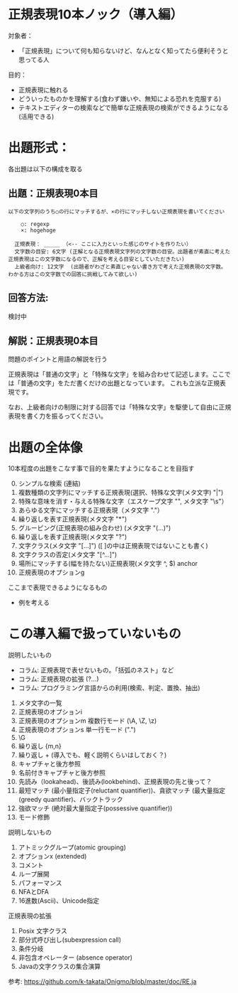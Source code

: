 # 正規表現10本ノック（導入編）

対象者：
  * 「正規表現」について何も知らないけど、なんとなく知ってたら便利そうと思ってる人

目的：
  * 正規表現に触れる
  * どういったものかを理解する(食わず嫌いや、無知による恐れを克服する)
  * テキストエディターの検索などで簡単な正規表現の検索ができるようになる(活用できる)

# 出題形式：

各出題は以下の構成を取る

## 出題：正規表現0本目

```
以下の文字列のうち○の行にマッチするが、×の行にマッチしない正規表現を書いてください

    ○: regexp
    ×: hogehoge

  正規表現： _____ （<-- ここに入力といった感じのサイトを作りたい）
  文字数の目安: 6文字 (正解となる正規表現文字列の文字数の目安。出題者が素直に考えた正規表現はこの文字数になるので、正解を考える目安としていただきたい)
  上級者向け: 12文字  (出題者がわざと素直じゃない書き方で考えた正規表現の文字数。わかる方はこの文字数での回答に挑戦してみて欲しい)
```

## 回答方法:

検討中

## 解説：正規表現0本目

問題のポイントと用語の解説を行う

正規表現は「普通の文字」と「特殊な文字」を組み合わせて記述します。ここでは「普通の文字」をただ書くだけの出題となっています。
これも立派な正規表現です。

なお、上級者向けの制限に対する回答では「特殊な文字」を駆使して自由に正規表現を書く力を振るってください。

<!--
* 「regexp」とは：正規表現は英語で"Regular Expression"と言い、略してregexp, regex, regx, re などと書く時がある
* 「hogehoge」とは：その文字列に特段意味のないことを表す文字列、バリエーションに「fugafuga」「piyopiyo」などがある。([メタ構文変数](https://ja.wikipedia.org/wiki/%E3%83%A1%E3%82%BF%E6%A7%8B%E6%96%87%E5%A4%89%E6%95%B0#:~:text=%E6%97%A5%E6%9C%AC%E3%81%AE%E3%81%BF%E3%81%A7%E4%BD%BF%E7%94%A8%E3%81%95%E3%82%8C,%E3%81%BB%E3%81%92%EF%BC%89%E3%80%8D%E3%81%AA%E3%81%A9%E3%81%8C%E3%81%82%E3%82%8B%E3%80%82))
* 「マッチ」とは正規表現と文字列を照合すること、正規表現により目的の文字列が検索できたら「マッチした」という
-->

# 出題の全体像

10本程度の出題をこなす事で目的を果たすようになることを目指す

0. シンプルな検索 (連結)
1. 複数種類の文字列にマッチする正規表現(選択、特殊な文字(メタ文字) "|")
2. 特殊な意味を消す・与える特殊な文字（エスケープ文字 "\", メタ文字 "\s"）
3. あらゆる文字にマッチする正規表現（メタ文字 "."）
4. 繰り返しを表す正規表現(メタ文字 "*")
5. グルーピング(正規表現の組み合わせ) (メタ文字 "(…)")
6. 繰り返しを表す正規表現(メタ文字 "?")
7. 文字クラス(メタ文字 "[…]") ([ ]の中は正規表現ではないことも書く)
8. 文字クラスの否定(メタ文字 "[^…]")
9. 場所にマッチする(幅を持たない)正規表現(メタ文字 ^, $) anchor
10. 正規表現のオプションg

ここまで表現できるようになるもの

* 例を考える

# この導入編で扱っていないもの

説明したいもの

* コラム: 正規表現で表せないもの。「括弧のネスト」など
* コラム: 正規表現の拡張 (?…)
* コラム: プログラミング言語からの利用(検索、判定、置換、抽出)

1. メタ文字の一覧
1. 正規表現のオプションi
1. 正規表現のオプションm 複数行モード (\A, \Z, \z)
1. 正規表現のオプションs 単一行モード (".")
1. \G
1. 繰り返し {m,n}
1. 繰り返し + (導入でも、軽く説明くらいはしておく？)
1. キャプチャと後方参照
1. 名前付きキャプチャと後方参照
1. 先読み（lookahead)、後読み(lookbehind)、正規表現の先と後って？
1. 最短マッチ (最小量指定子(reluctant quantifier))、貪欲マッチ (最大量指定(greedy quantifier)、バックトラック
1. 強欲マッチ (絶対最大量指定子(possessive quantifier))
1. モード修飾

説明しないもの

1. アトミックグループ(atomic grouping)
1. オプションx (extended)
1. コメント
1. ループ展開
1. パフォーマンス
1. NFAとDFA
1. 16進数(Ascii)、Unicode指定

正規表現の拡張

1. Posix 文字クラス
2. 部分式呼び出し(subexpression call)
3. 条件分岐
4. 非包含オペレーター (absence operator)
5. Javaの文字クラスの集合演算

参考: https://github.com/k-takata/Onigmo/blob/master/doc/RE.ja
